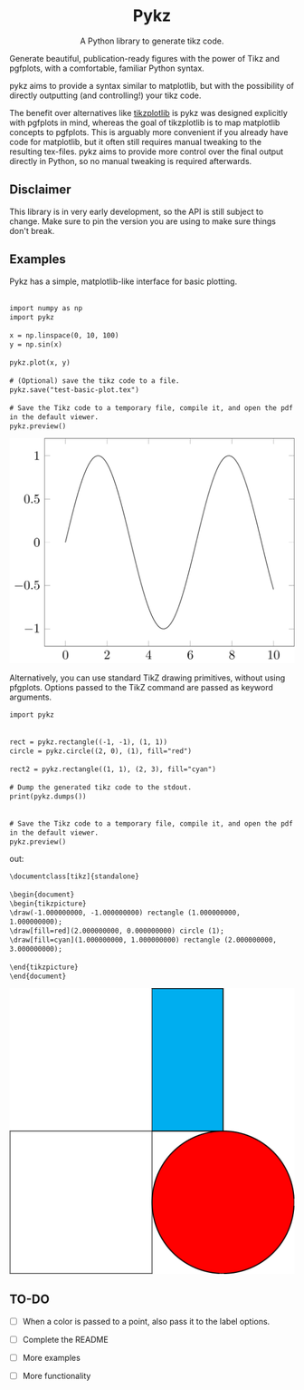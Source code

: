 <div align="center">
    <h1>Pykz</h1>
    A Python library to generate tikz code.
</div> 

Generate beautiful, publication-ready figures with the power of Tikz and pgfplots,
with a comfortable, familiar Python syntax.

pykz aims to provide a syntax similar to matplotlib,
but with the possibility of directly outputting (and controlling!) your tikz code.

The benefit over alternatives like [tikzplotlib](https://github.com/nschloe/tikzplotlib) is pykz was designed explicitly with pgfplots in mind,
whereas the goal of tikzplotlib is to map matplotlib concepts to pgfplots.
This is arguably more convenient if you already have code for matplotlib,
but it often still requires manual tweaking to the resulting tex-files.
pykz aims to provide more control over the final output directly in Python,
so no manual tweaking is required afterwards.

## Disclaimer 

This library is in very early development, so the API is still
subject to change. Make sure to pin the version you are using to make sure 
things don't break.

## Examples

Pykz has a simple, matplotlib-like interface for basic plotting.
```

import numpy as np
import pykz

x = np.linspace(0, 10, 100)
y = np.sin(x)

pykz.plot(x, y)

# (Optional) save the tikz code to a file.
pykz.save("test-basic-plot.tex")

# Save the Tikz code to a temporary file, compile it, and open the pdf in the default viewer.
pykz.preview()
```
![sample output](images/test-basic-plot_hidpi.png)

Alternatively, you can use standard TikZ 
drawing primitives, without using pfgplots.
Options passed to the TikZ command are passed as keyword arguments.
```
import pykz


rect = pykz.rectangle((-1, -1), (1, 1))
circle = pykz.circle((2, 0), (1), fill="red")

rect2 = pykz.rectangle((1, 1), (2, 3), fill="cyan")

# Dump the generated tikz code to the stdout.
print(pykz.dumps())


# Save the Tikz code to a temporary file, compile it, and open the pdf in the default viewer.
pykz.preview()
```
out: 
```
\documentclass[tikz]{standalone}

\begin{document}
\begin{tikzpicture}
\draw(-1.000000000, -1.000000000) rectangle (1.000000000, 1.000000000);
\draw[fill=red](2.000000000, 0.000000000) circle (1);
\draw[fill=cyan](1.000000000, 1.000000000) rectangle (2.000000000, 3.000000000);

\end{tikzpicture}
\end{document}
```
![sample output](images/circles_hidpi.png)


## TO-DO 

- [ ] When a color is passed to a point, also pass it to the label options.
- [ ] Complete the README
- [ ] More examples
- [ ] More functionality

